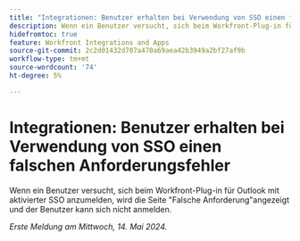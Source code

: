 ```yaml
---
title: "Integrationen: Benutzer erhalten bei Verwendung von SSO einen falschen Anforderungsfehler."
description: Wenn ein Benutzer versucht, sich beim Workfront-Plug-in für Outlook mit aktivierter SSO anzumelden, wird die Seite "Falsche Anforderung"angezeigt und der Benutzer kann sich nicht anmelden.
hidefromtoc: true
feature: Workfront Integrations and Apps
source-git-commit: 2c2d01432d707a470a69aea42b3949a2bf27af9b
workflow-type: tm+mt
source-wordcount: '74'
ht-degree: 5%

---
```



# Integrationen: Benutzer erhalten bei Verwendung von SSO einen falschen Anforderungsfehler

Wenn ein Benutzer versucht, sich beim Workfront-Plug-in für Outlook mit aktivierter SSO anzumelden, wird die Seite &quot;Falsche Anforderung&quot;angezeigt und der Benutzer kann sich nicht anmelden.

_Erste Meldung am Mittwoch, 14. Mai 2024._